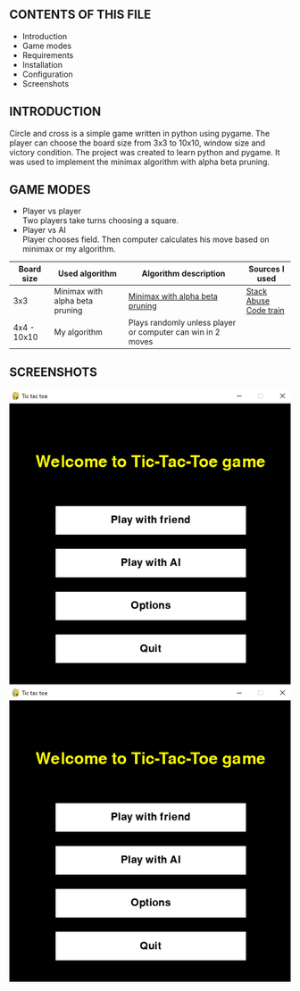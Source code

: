CONTENTS OF THIS FILE
---------------------

 * Introduction
 * Game modes
 * Requirements
 * Installation
 * Configuration
 * Screenshots
 
INTRODUCTION
------------

Circle and cross is a simple game written in python using pygame. 
The player can choose the board size from 3x3 to 10x10, window size and victory condition. 
The project was created to learn python and pygame. 
It was used to implement the minimax algorithm with alpha beta pruning.

GAME MODES
----------

* Player vs player  
Two players take turns choosing a square.
* Player vs AI   
Player chooses field. Then computer calculates his move based on minimax or my algorithm.

| Board size  | Used algorithm                  | Algorithm description                                                                       | Sources I used                                                                                                                                        |
|-------------|---------------------------------|---------------------------------------------------------------------------------------------|-------------------------------------------------------------------------------------------------------------------------------------------------------|
| 3x3         | Minimax with alpha beta pruning | [Minimax with alpha beta pruning](https://en.wikipedia.org/wiki/Alpha%E2%80%93beta_pruning) | [Stack Abuse]( https://stackabuse.com/minimax-and-alpha-beta-pruning-in-python/)   <br/> [Code train](https://www.youtube.com/watch?v=trKjYdBASyQ&t=1054s) |
| 4x4 - 10x10 | My algorithm                    | Plays randomly unless player or computer can win in 2 moves                                 |                                                                                                                                                       |

SCREENSHOTS
-----------

![img.png](screenshot/img.png)![img2.png](screenshot/img.png)
